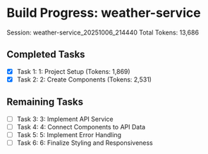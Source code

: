 # Build Progress: weather-service
Session: weather-service_20251006_214440
Total Tokens: 13,686

## Completed Tasks
- [x] Task 1: 1: Project Setup (Tokens: 1,869)
- [x] Task 2: 2: Create Components (Tokens: 2,531)

## Remaining Tasks
- [ ] Task 3: 3: Implement API Service
- [ ] Task 4: 4: Connect Components to API Data
- [ ] Task 5: 5: Implement Error Handling
- [ ] Task 6: 6: Finalize Styling and Responsiveness
